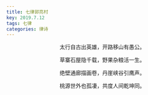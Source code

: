 ```yaml
---
title: 七律郭亮村
key: 2019.7.12
tags: 七律
categories: 律诗
---
```


<p align="center">太行自古出英雄，开路移山有愚公。
</p>
<p align="center">草寨石屋隐千载，野果杂粮活一生。
</p>
<p align="center">绝壁通廊描画卷，丹崖峡谷引鹰声。
</p>
<p align="center">桃源世外也孤凄，共度人间乾坤同。
</p>
